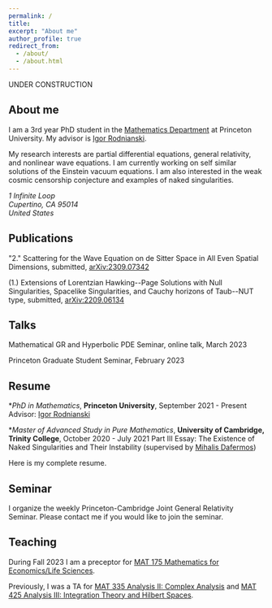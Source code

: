 ```yaml
---
permalink: /
title: 
excerpt: "About me"
author_profile: true
redirect_from: 
  - /about/
  - /about.html
---
```


UNDER CONSTRUCTION

## About me

I am a 3rd year PhD student in the [Mathematics Department](https://www.math.princeton.edu/) at Princeton University. My advisor is [Igor Rodnianski](https://www.math.princeton.edu/people/igor-rodnianski).

My research interests are partial differential equations, general relativity, and nonlinear wave equations. I am currently working on self similar solutions of the Einstein vacuum equations. I am also interested in the weak cosmic censorship conjecture and examples of naked singularities.

<address>
  1 Infinite Loop<br /> Cupertino, CA 95014<br /> United States
</address>

## Publications

"2." Scattering for the Wave Equation on de Sitter Space in All Even Spatial Dimensions, submitted, [arXiv:2309.07342](https://arxiv.org/abs/2309.07342)

(1.) Extensions of Lorentzian Hawking--Page Solutions with Null Singularities, Spacelike Singularities, and Cauchy horizons of Taub--NUT type, submitted, [arXiv:2209.06134](https://arxiv.org/abs/2209.06134)
 

## Talks

Mathematical GR and Hyperbolic PDE Seminar, online talk, March 2023

Princeton Graduate Student Seminar, February 2023

## Resume

*_PhD in Mathematics_, **Princeton University**, September 2021 - Present
Advisor: [Igor Rodnianski](https://www.math.princeton.edu/people/igor-rodnianski)

*_Master of Advanced Study in Pure Mathematics_, **University of Cambridge, Trinity College**, October 2020 - July 2021
Part III Essay: The Existence of Naked Singularities and Their Instability (supervised by [Mihalis Dafermos](https://web.math.princeton.edu/~dafermos/))

Here is my complete resume.

## Seminar
I organize the weekly Princeton-Cambridge Joint General Relativity Seminar. Please contact me if you would like to join the seminar.

## Teaching
During Fall 2023 I am a preceptor for [MAT 175 Mathematics for Economics/Life Sciences](https://registrar.princeton.edu/course-offerings/course-details?term=1242&courseid=012060).

Previously, I was a TA for [MAT 335 Analysis II: Complex Analysis](https://registrar.princeton.edu/course-offerings/course-details?term=1242&courseid=004194) and [MAT 425 Analysis III: Integration Theory and Hilbert Spaces](https://registrar.princeton.edu/course-offerings/course-details?term=1234&courseid=008172).
